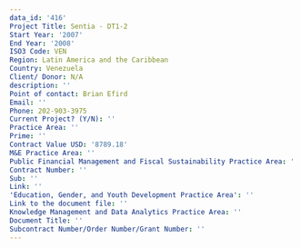 ```yaml
---
data_id: '416'
Project Title: Sentia - DT1-2
Start Year: '2007'
End Year: '2008'
ISO3 Code: VEN
Region: Latin America and the Caribbean
Country: Venezuela
Client/ Donor: N/A
description: ''
Point of contact: Brian Efird
Email: ''
Phone: 202-903-3975
Current Project? (Y/N): ''
Practice Area: ''
Prime: ''
Contract Value USD: '8789.18'
M&E Practice Area: ''
Public Financial Management and Fiscal Sustainability Practice Area: ''
Contract Number: ''
Sub: ''
Link: ''
'Education, Gender, and Youth Development Practice Area': ''
Link to the document file: ''
Knowledge Management and Data Analytics Practice Area: ''
Document Title: ''
Subcontract Number/Order Number/Grant Number: ''
---
```

